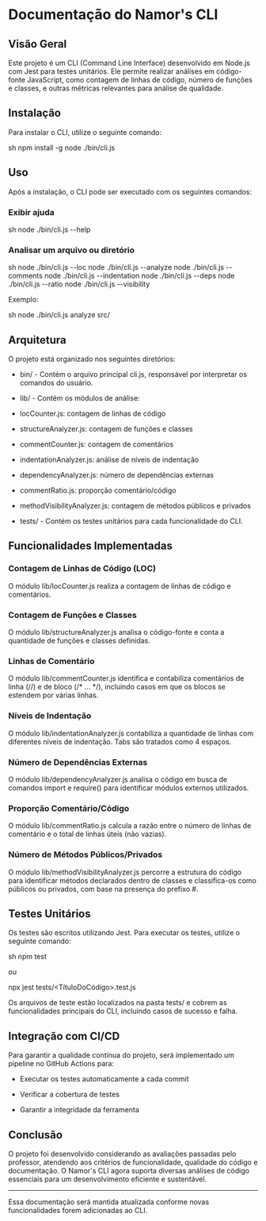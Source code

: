 # Documentação do Namor's CLI

## Visão Geral

Este projeto é um CLI (Command Line Interface) desenvolvido em Node.js com Jest para testes unitários. Ele permite realizar análises em código-fonte JavaScript, como contagem de linhas de código, número de funções e classes, e outras métricas relevantes para análise de qualidade.

## Instalação

Para instalar o CLI, utilize o seguinte comando:

sh
npm install -g node ./bin/cli.js


## Uso

Após a instalação, o CLI pode ser executado com os seguintes comandos:

### Exibir ajuda

sh
node ./bin/cli.js --help <caminho>


### Analisar um arquivo ou diretório

sh
node ./bin/cli.js --loc <caminho>
node ./bin/cli.js --analyze <caminho>
node ./bin/cli.js --comments <caminho>
node ./bin/cli.js --indentation <caminho>
node ./bin/cli.js --deps <caminho>
node ./bin/cli.js --ratio <caminho>
node ./bin/cli.js --visibility <caminho>


Exemplo:

sh
node ./bin/cli.js analyze src/


## Arquitetura

O projeto está organizado nos seguintes diretórios:

- bin/ - Contém o arquivo principal cli.js, responsável por interpretar os comandos do usuário.

- lib/ - Contém os módulos de análise:

- locCounter.js: contagem de linhas de código

- structureAnalyzer.js: contagem de funções e classes

- commentCounter.js: contagem de comentários

- indentationAnalyzer.js: análise de níveis de indentação

- dependencyAnalyzer.js: número de dependências externas

- commentRatio.js: proporção comentário/código

- methodVisibilityAnalyzer.js: contagem de métodos públicos e privados

- tests/ - Contém os testes unitários para cada funcionalidade do CLI.

## Funcionalidades Implementadas

### Contagem de Linhas de Código (LOC)

O módulo lib/locCounter.js realiza a contagem de linhas de código e comentários.

### Contagem de Funções e Classes

O módulo lib/structureAnalyzer.js analisa o código-fonte e conta a quantidade de funções e classes definidas.

### Linhas de Comentário

O módulo lib/commentCounter.js identifica e contabiliza comentários de linha (//) e de bloco (/* ... */), incluindo casos em que os blocos se estendem por várias linhas.

### Níveis de Indentação

O módulo lib/indentationAnalyzer.js contabiliza a quantidade de linhas com diferentes níveis de indentação. Tabs são tratados como 4 espaços.

### Número de Dependências Externas

O módulo lib/dependencyAnalyzer.js analisa o código em busca de comandos import e require() para identificar módulos externos utilizados.

### Proporção Comentário/Código

O módulo lib/commentRatio.js calcula a razão entre o número de linhas de comentário e o total de linhas úteis (não vazias).

### Número de Métodos Públicos/Privados

O módulo lib/methodVisibilityAnalyzer.js percorre a estrutura do código para identificar métodos declarados dentro de classes e classifica-os como públicos ou privados, com base na presença do prefixo #.

## Testes Unitários

Os testes são escritos utilizando Jest. Para executar os testes, utilize o seguinte comando:

sh
npm test

ou

npx jest tests/<TítuloDoCódigo>.test.js

Os arquivos de teste estão localizados na pasta tests/ e cobrem as funcionalidades principais do CLI, incluindo casos de sucesso e falha.

## Integração com CI/CD

Para garantir a qualidade contínua do projeto, será implementado um pipeline no GitHub Actions para:

 - Executar os testes automaticamente a cada commit

 - Verificar a cobertura de testes

 - Garantir a integridade da ferramenta

## Conclusão

O projeto foi desenvolvido considerando as avaliações passadas pelo professor, atendendo aos critérios de funcionalidade, qualidade do código e documentação. O Namor's CLI agora suporta diversas análises de código essenciais para um desenvolvimento eficiente e sustentável.

---

Essa documentação será mantida atualizada conforme novas funcionalidades forem adicionadas ao CLI.
